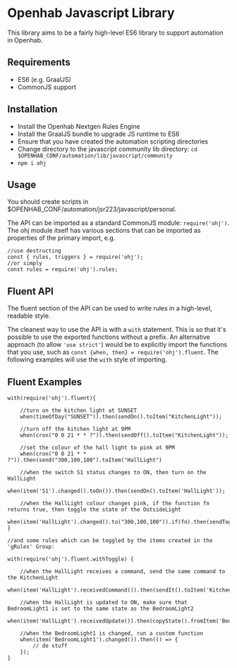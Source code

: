 # Openhab Javascript Library

This library aims to be a fairly high-level ES6 library to support automation in Openhab.

## Requirements

- ES6 (e.g. GraalJS)
- CommonJS support

## Installation

- Install the Openhab Nextgen Rules Engine
- Install the GraalJS bundle to upgrade JS runtime to ES6
- Ensure that you have created the automation scripting directories
- Change directory to the javascript community lib directory: `cd $OPENHAB_CONF/automation/lib/javascript/community`
- `npm i ohj`

## Usage

You should create scripts in $OPENHAB_CONF/automation/jsr223/javascript/personal.

The API can be imported as a standard CommonJS module: `require('ohj')`. The ohj module itself has various sections that
can be imported as properties of the primary import, e.g.

```
//use destructing
const { rules, triggers } = require('ohj');
//or simply
const rules = require('ohj').rules;
```

## Fluent API

The fluent section of the API can be used to write rules in a high-level, readable style.

The cleanest way to use the API is with a `with` statement. This is so that it's possible to use the exported functions
without a prefix. An alternative approach (to allow `'use strict'`) would be to explicitly import the functions that you
use, such as `const {when, then} = require('ohj').fluent`. The following examples will use the `with` style of importing.

## Fluent Examples

```
with(require('ohj').fluent){

    //turn on the kitchen light at SUNSET
    when(timeOfDay("SUNSET")).then(sendOn().toItem("KitchenLight"));

    //turn off the kitchen light at 9PM
    when(cron("0 0 21 * * ?")).then(sendOff().toItem("KitchenLight"));

    //set the colour of the hall light to pink at 9PM
    when(cron("0 0 21 * * ?")).then(send("300,100,100").toItem("HallLight")

    //when the switch S1 status changes to ON, then turn on the HallLight
    when(item('S1').changed().toOn()).then(sendOn().toItem('HallLight'));

    //when the HallLight colour changes pink, if the function fn returns true, then toggle the state of the OutsideLight
    when(item('HallLight').changed().to("300,100,100")).if(fn).then(sendToggle().toItem('OutsideLight'));
}

//and some rules which can be toggled by the items created in the 'gRules' Group:

with(require('ohj').fluent.withToggle) {

    //when the HallLight receives a command, send the same command to the KitchenLight
    when(item('HallLight').receivedCommand()).then(sendIt().toItem('KitchenLight'));
 
    //when the HallLight is updated to ON, make sure that BedroomLight1 is set to the same state as the BedroomLight2
    when(item('HallLight').receivedUpdate()).then(copyState().fromItem('BedroomLight1').toItem('BedroomLight2'));

    //when the BedroomLight1 is changed, run a custom function
    when(item('BedroomLight1').changed()).then(() => {
        // do stuff
    });
}
```
